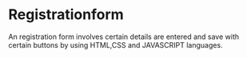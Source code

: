 # Registrationform
An registration form involves certain details are entered and save with certain buttons by using HTML,CSS and JAVASCRIPT languages.
